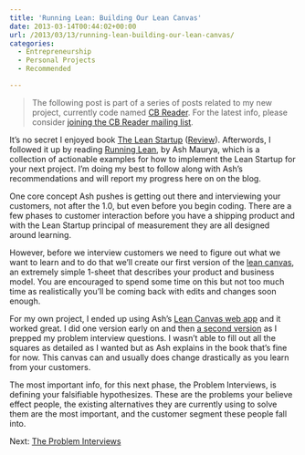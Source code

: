 ```yaml
---
title: 'Running Lean: Building Our Lean Canvas'
date: 2013-03-14T00:44:02+00:00
url: /2013/03/13/running-lean-building-our-lean-canvas/
categories:
  - Entrepreneurship
  - Personal Projects
  - Recommended

---
```

> The following post is part of a series of posts related to my new project, currently code named [CB Reader][1]. For the latest info, please consider [joining the CB Reader mailing list][2].

It&#8217;s no secret I enjoyed book [The Lean Startup][3] ([Review][4]). Afterwords, I followed it up by reading [Running Lean][5], by Ash Maurya, which is a collection of actionable examples for how to implement the Lean Startup for your next project. I&#8217;m doing my best to follow along with Ash&#8217;s recommendations and will report my progress here on on the blog.

One core concept Ash pushes is getting out there and interviewing your customers, not after the 1.0, but even before you begin coding. There are a few phases to customer interaction before you have a shipping product and with the Lean Startup principal of measurement they are all designed around learning.

However, before we interview customers we need to figure out what we want to learn and to do that we&#8217;ll create our first version of the [lean canvas][6], an extremely simple 1-sheet that describes your product and business model. You are encouraged to spend some time on this but not too much time as realistically you&#8217;ll be coming back with edits and changes soon enough.

For my own project, I ended up using Ash&#8217;s [Lean Canvas web app][6] and it worked great. I did one version early on and then [a second version][7] as I prepped my problem interview questions. I wasn&#8217;t able to fill out all the squares as detailed as I wanted but as Ash explains in the book that&#8217;s fine for now. This canvas can and usually does change drastically as you learn from your customers.

The most important info, for this next phase, the Problem Interviews, is defining your falsifiable hypothesizes. These are the problems your believe effect people, the existing alternatives they are currently using to solve them are the most important, and the customer segment these people fall into.

Next: [The Problem Interviews][8]

 [1]: http://clickablebliss.com/cbreader/
 [2]: http://clickablebliss.com/cbreader/mailing_list.html
 [3]: http://www.amazon.com/gp/product/0307887898/ref=as_li_ss_tl?ie=UTF8&camp=1789&creative=390957&creativeASIN=0307887898&linkCode=as2&tag=mikezornekcom-20
 [4]: http://mikezornek.com/2013/02/25/book-review-the-lean-startup/
 [5]: http://www.amazon.com/gp/product/1449305172/ref=as_li_ss_tl?ie=UTF8&camp=1789&creative=390957&creativeASIN=1449305172&linkCode=as2&tag=mikezornekcom-20
 [6]: http://leancanvas.com/
 [7]: http://mikezornek.com/media/pdfs/cbreader_leancanvas_02.pdf
 [8]: http://mikezornek.com/2013/03/22/running-lean-problem-interviews/